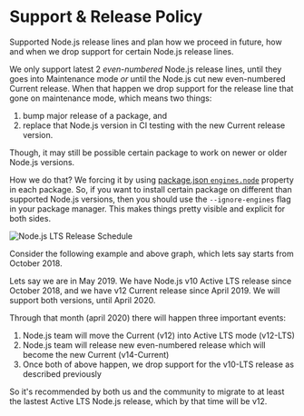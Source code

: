 # Support & Release Policy
Supported Node.js release lines and plan how we proceed in future, how and when we drop support for certain Node.js release lines.

We only support latest 2 _even-numbered_ Node.js release lines, until they goes into Maintenance mode _or_ until the Node.js cut new even-numbered Current release. When that happen we drop support for the release line that gone on maintenance mode, which means two things: 

1. bump major release of a package, and
2. replace that Node.js version in CI testing with the new Current release version. 

Though, it may still be possible certain package to work on newer or older Node.js versions.

How we do that? We forcing it by using [package.json `engines.node`](https://docs.npmjs.com/files/package.json#engines) property in each package. So, if you want to install certain package on different than supported Node.js versions, then you should use the `--ignore-engines` flag in your package manager. This makes things pretty visible and explicit for both sides.

![Node.js LTS Release Schedule](https://images.ctfassets.net/hspc7zpa5cvq/7o3kha5RgAGCImaw84yiEY/19957b9f448b1431e9664ed94e996d74/nodejs-lts-release-schedule_preview.png)


Consider the following example and above graph, which lets say starts from October 2018. 

Lets say we are in May 2019. We have Node.js v10 Active LTS release since October 2018, and we have v12 Current release since April 2019. We will support both versions, until April 2020.

Through that month (april 2020) there will happen three important events: 

1. Node.js team will move the Current (v12) into Active LTS mode (v12-LTS)
2. Node.js team will release new even-numbered release which will become the new Current (v14-Current)
3. Once both of above happen, we drop support for the v10-LTS release as described previously

So it's recommended by both us and the community to migrate to at least the lastest Active LTS Node.js release, which by that time will be v12. 
